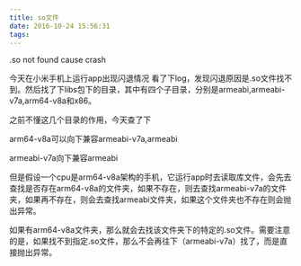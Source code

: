 ```yaml
---
title: so文件
date: 2016-10-24 15:56:31
tags:
---
```

.so not found cause crash

今天在小米手机上运行app出现闪退情况 看了下log，发现闪退原因是.so文件找不到。然后找了下libs包下的目录，其中有四个子目录，分别是armeabi,armeabi-v7a,arm64-v8a和x86。

之前不懂这几个目录的作用，今天查了下

arm64-v8a可以向下兼容armeabi-v7a,armeabi

armeabi-v7a向下兼容armeabi

但是假设一个cpu是arm64-v8a架构的手机，它运行app时去读取库文件，会先去查找是否存在arm64-v8a的文件夹，如果不存在，则去查找armeabi-v7a的文件夹，如果再不存在，则会去查找armeabi文件夹，如果这个文件夹也不存在则会抛出异常。

如果有arm64-v8a文件夹，那么就会去找该文件夹下的特定的.so文件。需要注意的是，如果找不到指定.so文件，那么不会再往下（armeabi-v7a）找了，而是直接抛出异常。